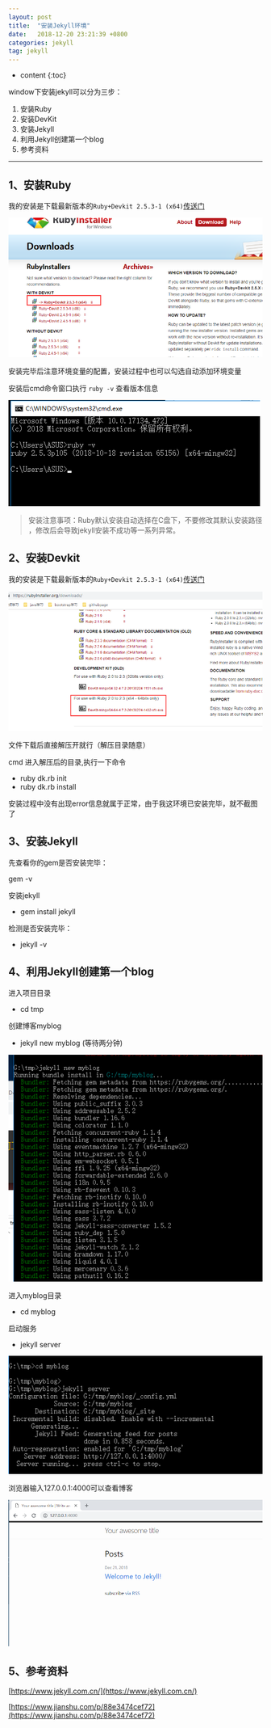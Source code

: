 ```yaml
---
layout: post
title:  "安装Jekyll环境"
date:   2018-12-20 23:21:39 +0800
categories: jekyll
tag: jekyll
---
```


* content
{:toc}

window下安装jekyll可以分为三步：

1. 安装Ruby
2. 安装DevKit
3. 安装Jekyll
4. 利用Jekyll创建第一个blog
5. 参考资料

----------


## 1、安装Ruby  ##

  我的安装是下载最新版本的`Ruby+Devkit 2.5.3-1 (x64)`[传送门](https:rubyinstaller.org/downloads/)

![install_step](/images/2018-12/pic1.png)

安装完毕后注意环境变量的配置，安装过程中也可以勾选自动添加环境变量

安装后cmd命令窗口执行 `ruby -v`  查看版本信息

![install_step](/images/2018-12/pic2.png)

>安装注意事项：Ruby默认安装自动选择在C盘下，不要修改其默认安装路径
，修改后会导致jekyll安装不成功等一系列异常。



## 2、安装Devkit ##
我的安装是下载最新版本的`Ruby+Devkit 2.5.3-1 (x64)`[传送门](https:rubyinstaller.org/downloads/)


![install_step](/images/2018-12/pic3.png)


文件下载后直接解压开就行（解压目录随意）

cmd 进入解压后的目录,执行一下命令

* ruby dk.rb init
* ruby dk.rb install

安装过程中没有出现error信息就属于正常，由于我这环境已安装完毕，就不截图了

## 3、安装Jekyll ##

先查看你的gem是否安装完毕：

gem -v

安装jekyll

* gem install jekyll

检测是否安装完毕：

* jekyll -v

## 4、利用Jekyll创建第一个blog ##

进入项目目录

* cd tmp

创建博客myblog

* jekyll new myblog (等待两分钟)

![install_step](/images/2018-12/pic5.png)

进入myblog目录

* cd myblog 

启动服务

* jekyll server

![install_step](/images/2018-12/pic6.png)

浏览器输入127.0.0.1:4000可以查看博客

![install_step](/images/2018-12/pic7.png)

## 5、参考资料 ##

[https://www.jekyll.com.cn/](https://www.jekyll.com.cn/)

[https://www.jianshu.com/p/88e3474cef72](https://www.jianshu.com/p/88e3474cef72)

